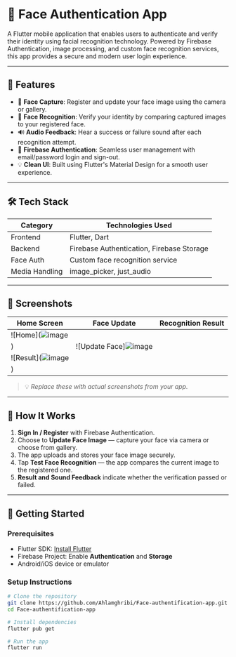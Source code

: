 # 👤 Face Authentication App

A Flutter mobile application that enables users to authenticate and verify their identity using facial recognition technology. Powered by Firebase Authentication, image processing, and custom face recognition services, this app provides a secure and modern user login experience.

---

## 🚀 Features

- 📸 **Face Capture**: Register and update your face image using the camera or gallery.
- 🧠 **Face Recognition**: Verify your identity by comparing captured images to your registered face.
- 🔊 **Audio Feedback**: Hear a success or failure sound after each recognition attempt.
- 🔐 **Firebase Authentication**: Seamless user management with email/password login and sign-out.
- 💡 **Clean UI**: Built using Flutter's Material Design for a smooth user experience.

---

## 🛠️ Tech Stack

| Category      | Technologies Used                         |
|---------------|-------------------------------------------|
| Frontend      | Flutter, Dart                             |
| Backend       | Firebase Authentication, Firebase Storage |
| Face Auth     | Custom face recognition service           |
| Media Handling| image_picker, just_audio                  |

---

## 📲 Screenshots

| Home Screen | Face Update | Recognition Result |
|-------------|-------------|--------------------|
| ![Home](![image](https://github.com/user-attachments/assets/5ad26c93-d00c-4526-82c8-87afde4e74a9)
) | ![Update Face]![image](https://github.com/user-attachments/assets/46c62205-9d4f-4b49-8c00-611d7d877065)
 | ![Result](![image](https://github.com/user-attachments/assets/a419dd2a-7aa2-4396-9536-a14a6246c56b)
) |

> 💡 *Replace these with actual screenshots from your app.*

---

## 🧪 How It Works

1. **Sign In / Register** with Firebase Authentication.
2. Choose to **Update Face Image** — capture your face via camera or choose from gallery.
3. The app uploads and stores your face image securely.
4. Tap **Test Face Recognition** — the app compares the current image to the registered one.
5. **Result and Sound Feedback** indicate whether the verification passed or failed.

---

## 🧰 Getting Started

### Prerequisites

- Flutter SDK: [Install Flutter](https://flutter.dev/docs/get-started/install)
- Firebase Project: Enable **Authentication** and **Storage**
- Android/iOS device or emulator

### Setup Instructions

```bash
# Clone the repository
git clone https://github.com/Ahlamghribi/Face-authentification-app.git
cd Face-authentification-app

# Install dependencies
flutter pub get

# Run the app
flutter run
